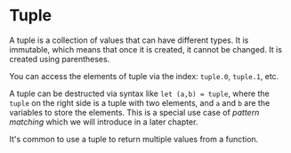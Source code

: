 # Tuple

A tuple is a collection of values that can have different types. It is immutable,
which means that once it is created, it cannot be changed. It is created using
parentheses.

You can access the elements of tuple via the index: `tuple.0`, `tuple.1`, etc.

A tuple can be destructed via syntax like `let (a,b) = tuple`, where the `tuple` on
the right side is a tuple with two elements, and `a` and `b` are the variables to
store the elements. This is a special use case of *pattern matching* which we will
introduce in a later chapter.

It's common to use a tuple to return multiple values from a function.

